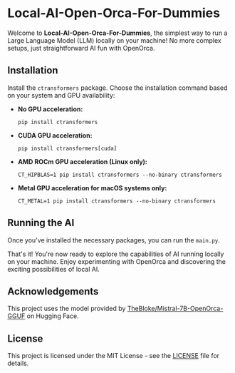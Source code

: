 
# Local-AI-Open-Orca-For-Dummies

Welcome to **Local-AI-Open-Orca-For-Dummies**, the simplest way to run a Large Language Model (LLM) locally on your machine! No more complex setups, just straightforward AI fun with OpenOrca.

## Installation

Install the `ctransformers` package. Choose the installation command based on your system and GPU availability:

- **No GPU acceleration:**
  ```
  pip install ctransformers
  ```

- **CUDA GPU acceleration:**
  ```
  pip install ctransformers[cuda]
  ```

- **AMD ROCm GPU acceleration (Linux only):**
  ```
  CT_HIPBLAS=1 pip install ctransformers --no-binary ctransformers
  ```

- **Metal GPU acceleration for macOS systems only:**
  ```
  CT_METAL=1 pip install ctransformers --no-binary ctransformers
  ```

## Running the AI

Once you've installed the necessary packages, you can run the `main.py`.

That's it! You're now ready to explore the capabilities of AI running locally on your machine. Enjoy experimenting with OpenOrca and discovering the exciting possibilities of local AI.

## Acknowledgements

This project uses the model provided by [TheBloke/Mistral-7B-OpenOrca-GGUF](https://huggingface.co/TheBloke/Mistral-7B-OpenOrca-GGUF) on Hugging Face.

## License

This project is licensed under the MIT License - see the [LICENSE](LICENSE) file for details.
